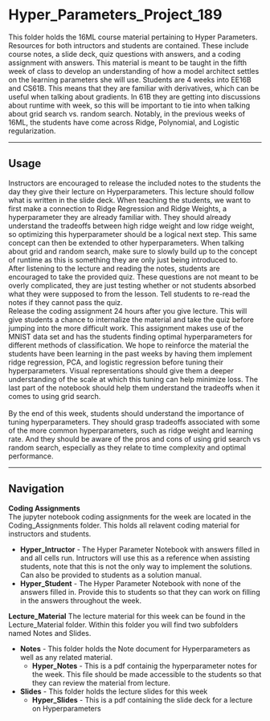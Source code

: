 # Hyper_Parameters_Project_189
This folder holds the 16ML course material pertaining to Hyper Parameters. Resources for both intructors and students are contained. These include course notes, a slide deck, quiz questions with answers, and a coding assignment with answers. This material is meant to be taught in the fifth week of class to develop an understanding of how a model architect settles on the learning parameters she will use. Students are 4 weeks into EE16B and CS61B.  This means that they are familiar with derivatives, which can be useful when talking about gradients.  In 61B they are getting into discussions about runtime with week, so this will be important to tie into when talking about grid search vs. random search. Notably, in the previous weeks of 16ML, the students have come across Ridge, Polynomial, and Logistic regularization.
___
## Usage
Instructors are encouraged to release the included notes to the students the day they give their lecture on Hyperparameters. This lecture should follow what is written in the slide deck. When teaching the students, we want to first make a connection to Ridge Regression and Ridge Weights, a hyperparameter they are already familiar with.  They should already understand the tradeoffs between high ridge weight and low ridge weight, so optimizing this hyperparameter should be a logical next step.  This same concept can then be extended to other hyperparameters.  When talking about grid and random search, make sure to slowly build up to the concept of runtime as this is something they are only just being introduced to.
<br>
After listening to the lecture and reading the notes, students are encouraged to take the provided quiz. These questions are not meant to be overly complicated, they are just testing whether or not students absorbed what they were supposed to from the lesson. Tell students to re-read the notes if they cannot pass the quiz. 
<br>
Release the coding assignment 24 hours after you give lecture. This will give students a chance to internalize the material and take the quiz before jumping into the more difficult work.  This assignment makes use of the MNIST data set and has the students finding optimal hyperparameters for different methods of classification.  We hope to reinforce the material the students have been learning in the past weeks by having them implement ridge regression, PCA, and logistic regression before tuning their hyperparameters.  Visual representations should give them a deeper understanding of the scale at which this tuning can help minimize loss.  The last part of the notebook should help them understand the tradeoffs when it comes to using grid search.
<br>
<br>
By the end of this week, students should understand the importance of tuning hyperparameters.  They should grasp tradeoffs associated with some of the more common hyperparameters, such as ridge weight and learning rate.  And they should be aware of the pros and cons of using grid search vs random search, especially as they relate to time complexity and optimal performance.
___
## Navigation
**Coding Assignments** <br>
The jupyter notebook coding assignments for the week are located in the Coding_Assignments folder.  This holds all relavent coding material for instructors and students.
* **Hyper_Intructor** - The Hyper Parameter Notebook with answers filled in and all cells run.  Intructors will use this as a reference when assisting students, note that this is not the only way to implement the solutions. Can also be provided to students as a solution manual.
* **Hyper_Student** - The Hyper Parameter Notebook with none of the answers filled in.  Provide this to students so that they can work on filling in the answers throughout the week.

**Lecture_Material**
The lecture material for this week can be found in the Lecture_Material folder. Within this folder you will find two subfolders named Notes and Slides.
* **Notes** - This folder holds the Note document for Hyperparameters as well as any related material.
  * **Hyper_Notes** - This is a pdf containig the hyperparameter notes for the week.  This file should be made accessible to the students so that they can review the material from lecture.
* **Slides** - This folder holds the lecture slides for this week
  * **Hyper_Slides** - This is a pdf containing the slide deck for a lecture on Hyperparameters

